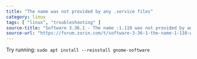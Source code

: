 ```yaml
---
title: "The name was not provided by any .service files"
category: linux
tags: [ "linux", "troubleshooting" ]
source-title: "Software 3.36.1 - The name :1.110 was not provided by any .service files - General Help - Zorin Forum"
source-url: "https://forum.zorin.com/t/software-3-36-1-the-name-1-110-was-not-provided-by-any-service-files/8104/2"
---
```


Try running: `sudo apt install --reinstall gnome-software`